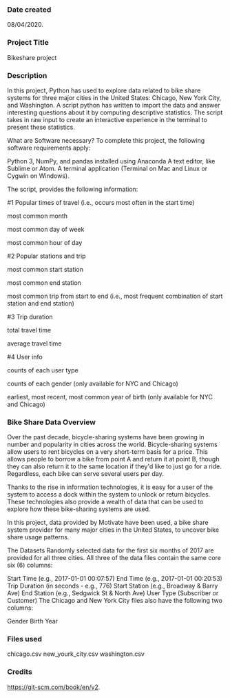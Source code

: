 ### Date created
08/04/2020.

### Project Title
Bikeshare project

### Description
In this project, Python has used to explore data related to bike share systems for three major cities in the United States: Chicago, New York City, and Washington. A script python has written to import the data and answer interesting questions about it by computing descriptive statistics. The script takes in raw input to create an interactive experience in the terminal to present these statistics.

What are Software necessary?
To complete this project, the following software requirements apply:

Python 3, NumPy, and pandas installed using Anaconda
A text editor, like Sublime or Atom.
A terminal application (Terminal on Mac and Linux or Cygwin on Windows).

The script, provides the following information:

#1 Popular times of travel (i.e., occurs most often in the start time)

most common month

most common day of week

most common hour of day

#2 Popular stations and trip

most common start station

most common end station

most common trip from start to end (i.e., most frequent combination of start station and end station)

#3 Trip duration

total travel time

average travel time

#4 User info

counts of each user type

counts of each gender (only available for NYC and Chicago)

earliest, most recent, most common year of birth (only available for NYC and Chicago)


### Bike Share Data Overview
Over the past decade, bicycle-sharing systems have been growing in number and popularity in cities across the world. Bicycle-sharing systems allow users to rent bicycles on a very short-term basis for a price. This allows people to borrow a bike from point A and return it at point B, though they can also return it to the same location if they'd like to just go for a ride. Regardless, each bike can serve several users per day.

Thanks to the rise in information technologies, it is easy for a user of the system to access a dock within the system to unlock or return bicycles. These technologies also provide a wealth of data that can be used to explore how these bike-sharing systems are used.

In this project, data provided by Motivate have been used, a bike share system provider for many major cities in the United States, to uncover bike share usage patterns. 

The Datasets
Randomly selected data for the first six months of 2017 are provided for all three cities. All three of the data files contain the same core six (6) columns:

Start Time (e.g., 2017-01-01 00:07:57)
End Time (e.g., 2017-01-01 00:20:53)
Trip Duration (in seconds - e.g., 776)
Start Station (e.g., Broadway & Barry Ave)
End Station (e.g., Sedgwick St & North Ave)
User Type (Subscriber or Customer)
The Chicago and New York City files also have the following two columns:

Gender
Birth Year


### Files used
chicago.csv
new_yourk_city.csv
washington.csv

### Credits
https://git-scm.com/book/en/v2.

